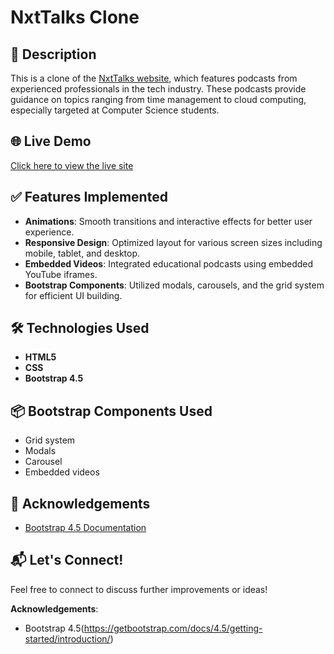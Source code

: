 # NxtTalks Clone

## 🔎 Description
This is a clone of the [NxtTalks website](https://portal.ccbp.in/nxt-talks), which features podcasts from experienced professionals in the tech industry. These podcasts provide guidance on topics ranging from time management to cloud computing, especially targeted at Computer Science students.

## 🌐 Live Demo
[Click here to view the live site](https://webcloneintern.ccbp.tech/)

## ✅ Features Implemented
- **Animations**: Smooth transitions and interactive effects for better user experience.
- **Responsive Design**: Optimized layout for various screen sizes including mobile, tablet, and desktop.
- **Embedded Videos**: Integrated educational podcasts using embedded YouTube iframes.
- **Bootstrap Components**: Utilized modals, carousels, and the grid system for efficient UI building.

## 🛠️ Technologies Used
- **HTML5**
- **CSS**
- **Bootstrap 4.5**

## 📦 Bootstrap Components Used
- Grid system
- Modals
- Carousel
- Embedded videos

## 🙏 Acknowledgements
- [Bootstrap 4.5 Documentation](https://getbootstrap.com/docs/4.5/getting-started/introduction/)


## 📬 Let's Connect!
Feel free to connect to discuss further improvements or ideas!


**Acknowledgements**:
- Bootstrap 4.5(https://getbootstrap.com/docs/4.5/getting-started/introduction/)
